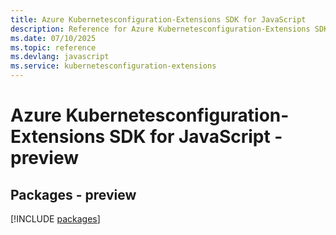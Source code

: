 ```yaml
---
title: Azure Kubernetesconfiguration-Extensions SDK for JavaScript
description: Reference for Azure Kubernetesconfiguration-Extensions SDK for JavaScript
ms.date: 07/10/2025
ms.topic: reference
ms.devlang: javascript
ms.service: kubernetesconfiguration-extensions
---
```

# Azure Kubernetesconfiguration-Extensions SDK for JavaScript - preview
## Packages - preview
[!INCLUDE [packages](kubernetesconfiguration-extensions-index.md)]